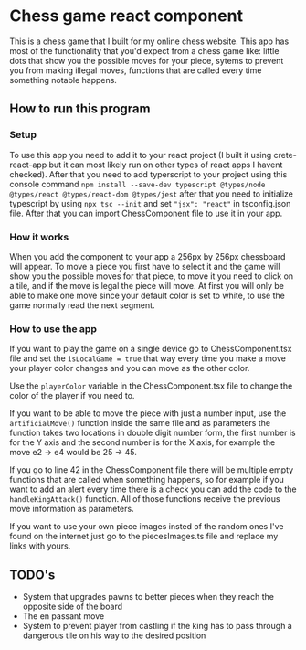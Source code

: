 # Chess game react component
This is a chess game that I built for my online chess website. This app has most of the functionality that you'd expect from a chess game like: little dots that show you the possible moves for your piece, sytems to prevent you from making illegal moves, functions that are called every time something notable happens.

## How to run this program
### Setup
To use this app you need to add it to your react project (I built it using crete-react-app but it can most likely run on other types of react apps I havent checked). After that you need to add typerscript to your project using this console command `npm install --save-dev typescript @types/node @types/react @types/react-dom @types/jest` after that you need to initialize typescript by using `npx tsc --init` and set `"jsx": "react"` in tsconfig.json file. After that you can import ChessComponent file to use it in your app.
### How it works
When you add the component to your app a 256px by 256px chessboard will appear. To move a piece you first have to select it and the game will show you the possible moves for that piece, to move it you need to click on a tile, and if the move is legal the piece will move. At first you will only be able to make one move since your default color is set to white, to use the game normally read the next segment.
### How to use the app
If you want to play the game on a single device go to ChessComponent.tsx file and set the `isLocalGame = true` that way every time you make a move your player color changes and you can move as the other color.

 Use the `playerColor` variable in the ChessComponent.tsx file to change the color of the player if you need to.
 
 If you want to be able to move the piece with just a number input, use the `artificialMove()` function inside the same file and as parameters the function takes two locations in double digit number form, the first number is for the Y axis and the second number is for the X axis, for example the move e2 -> e4 would be 25 -> 45.
 
 If you go to line 42 in the ChessComponent file there will be multiple empty functions that are called when something happens, so for example if you want to add an alert every time there is a check you can add the code to the `handleKingAttack()` function. All of those functions receive the previous move information as parameters.
 
 If you want to use your own piece images insted of the random ones I've found on the internet just go to the piecesImages.ts file and replace my links with yours.
## TODO's
- System that upgrades pawns to better pieces when they reach the opposite side of the board
- The en passant move
- System to prevent player from castling if the king has to pass through a dangerous tile on his way to the desired position
